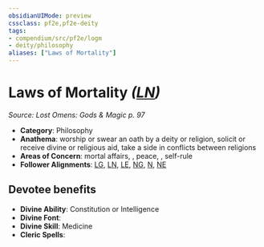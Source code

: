 ```yaml
---
obsidianUIMode: preview
cssclass: pf2e,pf2e-deity
tags:
- compendium/src/pf2e/logm
- deity/philosophy
aliases: ["Laws of Mortality"]
---
```

# Laws of Mortality *([LN](../../../Rules/traits/lawful-neutral-b1.md))*  
*Source: Lost Omens: Gods & Magic p. 97*  

- **Category**: Philosophy
- **Anathema**: worship or swear an oath by a deity or religion, solicit or receive divine or religious aid, take a side in conflicts between religions
- **Areas of Concern**: mortal affairs, , peace, , self-rule
- **Follower Alignments**: [LG](../../../Rules/traits/lawful-goo-b1.md), [LN](../../../Rules/traits/lawful-neutral-b1.md), [LE](../../../Rules/traits/lawful-evil-b1.md), [NG](../../../Rules/traits/neutral-good-b1.md), [N](../../../Rules/traits/neutral-b1.md), [NE](../../../Rules/traits/neutral-evil-b1.md)

## Devotee benefits

- **Divine Ability**: Constitution or Intelligence
- **Divine Font**: 
- **Divine Skill**: Medicine
- **Cleric Spells**: